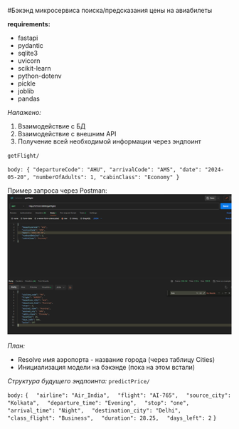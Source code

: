 #Бэкэнд микросервиса поиска/предсказания цены на авиабилеты

**requirements:**
- fastapi
- pydantic
- sqlite3
- uvicorn
- scikit-learn
- python-dotenv
- pickle
- joblib
- pandas

*Налажено:*
1. Взаимодействие с БД
2. Взаимодействие с внешним API
3. Получение всей необходимой информации через эндпоинт

`getFlight/`

`body:
{
    "departureCode": "AHU",
    "arrivalCode": "AMS",
    "date": "2024-05-20",
    "numberOfAdults": 1,
    "cabinClass": "Economy"
}`

Пример запроса через Postman:
![Пример](imgs/image.png)

*План:*
- Resolve имя аэропорта - название города (через таблицу Cities)
- Инициализация модели на бэкэнде (пока на этом встали)

*Структура будущего эндпоинта:*
`predictPrice/`

`body:`
`{`
`  "airline": "Air_India",`
`  "flight": "AI-765",`
`  "source_city": "Kolkata",`
`  "departure_time": "Evening",`
`  "stop": "one",`
`  "arrival_time": "Night",`
`  "destination_city": "Delhi",`
`  "class_flight": "Business",`
`  "duration": 28.25,`
`  "days_left": 2`
`}`

